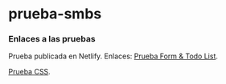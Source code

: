 # prueba-smbs
### Enlaces a las pruebas
Prueba publicada en Netlify.
Enlaces:
[Prueba Form & Todo List](https://prueba-smbs-leo-torres.netlify.app).

[Prueba CSS](https://prueba-smbs-css-leo-torres.netlify.app).
